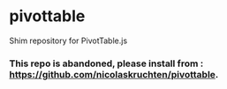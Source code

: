 # pivottable
Shim repository for PivotTable.js

### This repo is abandoned, please install from : https://github.com/nicolaskruchten/pivottable.
